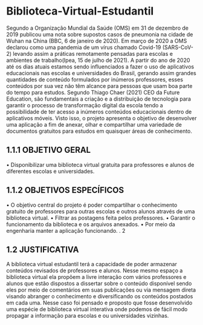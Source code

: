 # Biblioteca-Virtual-Estudantil
Segundo a Organização Mundial da Saúde (OMS) em 31 de dezembro de 2019
publicou uma nota sobre supostos casos de pneumonia na cidade de Wuhan na China
(BBC, 6 de janeiro de 2020). Em março de 2020 a OMS declarou como uma pandemia
de um vírus chamado Covid-19 (SARS-CoV-2) levando assim a práticas remotamente
pensadas para escolas e ambientes de trabalho(Ipea, 15 de julho de 2021).
A partir do ano de 2020 até os dias atuais estamos sendo influenciados a fazer
o uso de aplicativos educacionais nas escolas e universidades do Brasil, gerando
assim grandes quantidades de conteúdo formulados por inúmeros professores, esses
conteúdos por sua vez não têm alcance para pessoas que usam boa parte do tempo
para estudos. Segundo Thiago Chaer (2021) CEO da Future Education, são
fundamentais a criação e a distribuição de tecnologia para garantir o processo de
transformação digital da escola tendo a possibilidade de ter acesso a inúmeros
conteúdos educacionais dentro de aplicativos móveis.
Visto isso, o projeto apresenta o objetivo de desenvolver uma aplicação a fim
de anexar, olhar e compartilhar uma variedade de documentos gratuitos para estudos
em quaisquer áreas de conhecimento.
## 1.1.1 OBJETIVO GERAL
• Disponibilizar uma biblioteca virtual gratuita para professores e alunos
de diferentes escolas e universidades.
## 1.1.2 OBJETIVOS ESPECÍFICOS
• O objetivo central do projeto é poder compartilhar o conhecimento
gratuito de professores para outras escolas e outros alunos através de
uma biblioteca virtual.
• Filtrar as postagens feita pelos professores.
• Garantir o funcionamento da biblioteca e os arquivos anexados.
• Por meio da engenharia manter a aplicação funcionando.
.
2
## 1.2 JUSTIFICATIVA
A biblioteca virtual estudantil terá a capacidade de poder armazenar conteúdos
revisados de professores e alunos.
Nesse mesmo espaço a biblioteca virtual ela propõem a livre interação com
vários professores e alunos que estão dispostos a dissertar sobre o conteúdo
disponível sendo eles por meio de comentários em suas publicações ou via
mensagem direta visando abranger o conhecimento e diversificando os conteúdos
postados em cada uma.
Nesse caso foi pensado e proposto que fosse desenvolvido uma espécie de
biblioteca virtual interativa onde podemos de fácil modo propagar a informação para
escolas e ou universidades vizinhas.
